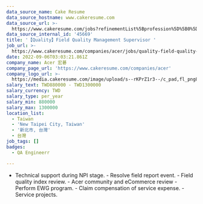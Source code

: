 ```yaml
---
data_source_name: Cake Resume
data_source_hostname: www.cakeresume.com
data_source_url: >-
  https://www.cakeresume.com/jobs?refinementList%5Bprofession%5D%5B0%5D=engineering_qa-engineer&refinementList%5Bsalary_currency%5D=TWD&range%5Bsalary_range%5D%5Bmin%5D=800096
data_source_internal_id: '45669'
title: '【Quality】Field Quality Management Supervisor '
job_url: >-
  https://www.cakeresume.com/companies/acer/jobs/quality-field-quality-management-supervisor
date: 2022-09-06T03:03:21.861Z
company_name: Acer 宏碁
company_page_url: 'https://www.cakeresume.com/companies/acer'
company_logo_url: >-
  https://media.cakeresume.com/image/upload/s--rKPrZ1r3--/c_pad,fl_png8,h_200,w_200/v1644395664/yywz4g2l46qpuaaqa1ef.png
salary_text: TWD880000 - TWD1300000
salary_currency: TWD
salary_type: per_year
salary_min: 880000
salary_max: 1300000
location_list:
  - Taiwan
  - 'New Taipei City, Taiwan'
  - '新北市, 台灣'
  - 台灣
job_tags: []
badges:
  - QA Engineerr

---
```


- Technical support during NPI stage. - Resolve field report event. - Field quality index review. - Acer community and eCommerce review - Perform EWG program. - Claim compensation of service expense. - Service projects.